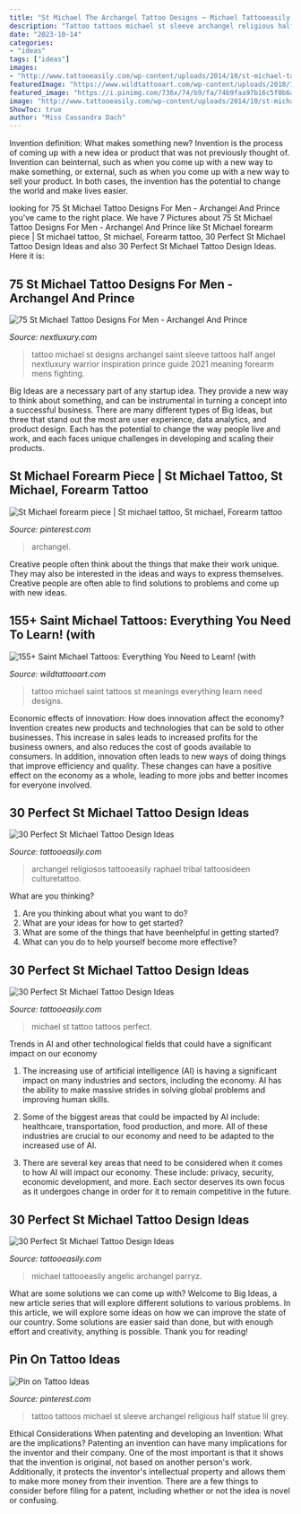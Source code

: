 ```yaml
---
title: "St Michael The Archangel Tattoo Designs ~ Michael Tattooeasily Angelic Archangel Parryz"
description: "Tattoo tattoos michael st sleeve archangel religious half statue lil grey"
date: "2023-10-14"
categories:
- "ideas"
tags: ["ideas"]
images:
- "http://www.tattooeasily.com/wp-content/uploads/2014/10/st-michael-tattoos-18.jpg"
featuredImage: "https://www.wildtattooart.com/wp-content/uploads/2018/10/Saint-Michael-Tattoos-25101810.jpg"
featured_image: "https://i.pinimg.com/736x/74/b9/fa/74b9faa97b16c5f0b6ac2aa1b25b9236.jpg"
image: "http://www.tattooeasily.com/wp-content/uploads/2014/10/st-michael-tattoos-1.jpg"
ShowToc: true
author: "Miss Cassandra Dach"
---
```



Invention definition: What makes something new?
Invention is the process of coming up with a new idea or product that was not previously thought of. Invention can beinternal, such as when you come up with a new way to make something, or external, such as when you come up with a new way to sell your product. In both cases, the invention has the potential to change the world and make lives easier.

	

		
looking for 75 St Michael Tattoo Designs For Men - Archangel And Prince you've came to the right place. We have 7 Pictures about 75 St Michael Tattoo Designs For Men - Archangel And Prince like St Michael forearm piece | St michael tattoo, St michael, Forearm tattoo, 30 Perfect St Michael Tattoo Design Ideas and also 30 Perfect St Michael Tattoo Design Ideas. Here it is:
		
    
## 75 St Michael Tattoo Designs For Men - Archangel And Prince

<img loading=lazy src="http://nextluxury.com/wp-content/uploads/male-half-sleeve-saint-michael-tattoo.jpg" onerror="this.onerror=null;this.src='https://tse2.mm.bing.net/th?id=OIP.xAfaoc9fzs-2kjFXr-3rXgHaHi&amp;pid=15.1';" alt="75 St Michael Tattoo Designs For Men - Archangel And Prince">

_Source: nextluxury.com_

>tattoo michael st designs archangel saint sleeve tattoos half angel nextluxury warrior inspiration prince guide 2021 meaning forearm mens fighting. 

	

Big Ideas are a necessary part of any startup idea. They provide a new way to think about something, and can be instrumental in turning a concept into a successful business. There are many different types of Big Ideas, but three that stand out the most are user experience, data analytics, and product design. Each has the potential to change the way people live and work, and each faces unique challenges in developing and scaling their products.

    
## St Michael Forearm Piece | St Michael Tattoo, St Michael, Forearm Tattoo

<img loading=lazy src="https://i.pinimg.com/736x/42/44/c8/4244c88f8f2f42a57a0dbd30ac617c58--archangel-michael-tattoo-st-michael.jpg" onerror="this.onerror=null;this.src='https://tse3.mm.bing.net/th?id=OIP.ffDFBQnnHQxUOXpGVWDlAAHaJ3&amp;pid=15.1';" alt="St Michael forearm piece | St michael tattoo, St michael, Forearm tattoo">

_Source: pinterest.com_

>archangel. 

	

Creative people often think about the things that make their work unique. They may also be interested in the ideas and ways to express themselves. Creative people are often able to find solutions to problems and come up with new ideas.

    
## 155+ Saint Michael Tattoos: Everything You Need To Learn! (with

<img loading=lazy src="https://www.wildtattooart.com/wp-content/uploads/2018/10/Saint-Michael-Tattoos-25101810.jpg" onerror="this.onerror=null;this.src='https://tse1.mm.bing.net/th?id=OIP.TNOskfOYMe0GdIEMhUSGKAHaHd&amp;pid=15.1';" alt="155+ Saint Michael Tattoos: Everything You Need to Learn! (with">

_Source: wildtattooart.com_

>tattoo michael saint tattoos st meanings everything learn need designs. 

	

Economic effects of innovation: How does innovation affect the economy?
Invention creates new products and technologies that can be sold to other businesses. This increase in sales leads to increased profits for the business owners, and also reduces the cost of goods available to consumers. In addition, innovation often leads to new ways of doing things that improve efficiency and quality. These changes can have a positive effect on the economy as a whole, leading to more jobs and better incomes for everyone involved.

    
## 30 Perfect St Michael Tattoo Design Ideas

<img loading=lazy src="http://www.tattooeasily.com/wp-content/uploads/2014/10/st-michael-tattoos-1.jpg" onerror="this.onerror=null;this.src='https://tse2.mm.bing.net/th?id=OIP.5NlUvJWJWxftbecxKUoiDwHaKe&amp;pid=15.1';" alt="30 Perfect St Michael Tattoo Design Ideas">

_Source: tattooeasily.com_

>archangel religiosos tattooeasily raphael tribal tattoosideen culturetattoo. 

	

What are you thinking?
1. Are you thinking about what you want to do?
2. What are your ideas for how to get started? 
3. What are some of the things that have beenhelpful in getting started?
4. What can you do to help yourself become more effective?

    
## 30 Perfect St Michael Tattoo Design Ideas

<img loading=lazy src="http://www.tattooeasily.com/wp-content/uploads/2014/10/st-michael-tattoo-ideas.jpg" onerror="this.onerror=null;this.src='https://tse2.mm.bing.net/th?id=OIP.6TVLU4j0uyjACGNHm9kKRAHaKb&amp;pid=15.1';" alt="30 Perfect St Michael Tattoo Design Ideas">

_Source: tattooeasily.com_

>michael st tattoo tattoos perfect. 

	

Trends in AI and other technological fields that could have a significant impact on our economy
1. The increasing use of artificial intelligence (AI) is having a significant impact on many industries and sectors, including the economy. AI has the ability to make massive strides in solving global problems and improving human skills.
2. Some of the biggest areas that could be impacted by AI include: healthcare, transportation, food production, and more. All of these industries are crucial to our economy and need to be adapted to the increased use of AI.

3. There are several key areas that need to be considered when it comes to how AI will impact our economy. These include: privacy, security, economic development, and more. Each sector deserves its own focus as it undergoes change in order for it to remain competitive in the future.


    
## 30 Perfect St Michael Tattoo Design Ideas

<img loading=lazy src="http://www.tattooeasily.com/wp-content/uploads/2014/10/st-michael-tattoos-18.jpg" onerror="this.onerror=null;this.src='https://tse1.mm.bing.net/th?id=OIP.AHZNV8JNKJgSsAyWMNvj8wHaJj&amp;pid=15.1';" alt="30 Perfect St Michael Tattoo Design Ideas">

_Source: tattooeasily.com_

>michael tattooeasily angelic archangel parryz. 

	

What are some solutions we can come up with?
Welcome to Big Ideas, a new article series that will explore different solutions to various problems. In this article, we will explore some ideas on how we can improve the state of our country. Some solutions are easier said than done, but with enough effort and creativity, anything is possible. Thank you for reading!

    
## Pin On Tattoo Ideas

<img loading=lazy src="https://i.pinimg.com/736x/74/b9/fa/74b9faa97b16c5f0b6ac2aa1b25b9236.jpg" onerror="this.onerror=null;this.src='https://tse1.mm.bing.net/th?id=OIP.kY2Op4rg_RBeS9mzBOrzIwHaRP&amp;pid=15.1';" alt="Pin on Tattoo Ideas">

_Source: pinterest.com_

>tattoo tattoos michael st sleeve archangel religious half statue lil grey. 

	

Ethical Considerations When patenting and developing an Invention: What are the implications?
Patenting an invention can have many implications for the inventor and their company. One of the most important is that it shows that the invention is original, not based on another person's work. Additionally, it protects the inventor's intellectual property and allows them to make more money from their invention. There are a few things to consider before filing for a patent, including whether or not the idea is novel or confusing.


